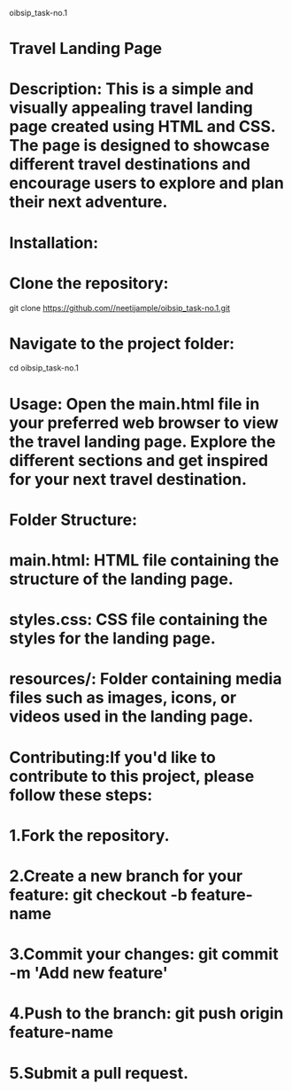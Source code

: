  oibsip_task-no.1
 # Travel Landing Page

# Description: This is a simple and visually appealing travel landing page created using HTML and CSS. The page is designed to showcase different travel destinations and encourage users to explore and plan their next adventure.

# Installation: 
# Clone the repository:
git clone https://github.com//neetijample/oibsip_task-no.1.git

# Navigate to the project folder: 
cd oibsip_task-no.1

# Usage: Open the main.html file in your preferred web browser to view the travel landing page. Explore the different sections and get inspired for your next travel destination.

# Folder Structure:
# main.html: HTML file containing the structure of the landing page.
# styles.css: CSS file containing the styles for the landing page.
# resources/: Folder containing media files such as images, icons, or videos used in the landing page.

# Contributing:If you'd like to contribute to this project, please follow these steps:
# 1.Fork the repository.
# 2.Create a new branch for your feature: git checkout -b feature-name
# 3.Commit your changes: git commit -m 'Add new feature'
# 4.Push to the branch: git push origin feature-name
# 5.Submit a pull request.

